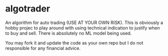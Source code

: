 # algotrader

An algorithm for auto trading (USE AT YOUR OWN RISK).
This is obviously a hobby projec to play around with using technical indication to justify when to buy and sell. There is absolutely no ML model being used.

You may fork it and update the code as your own repo but I do not responsible for any financial advice.
